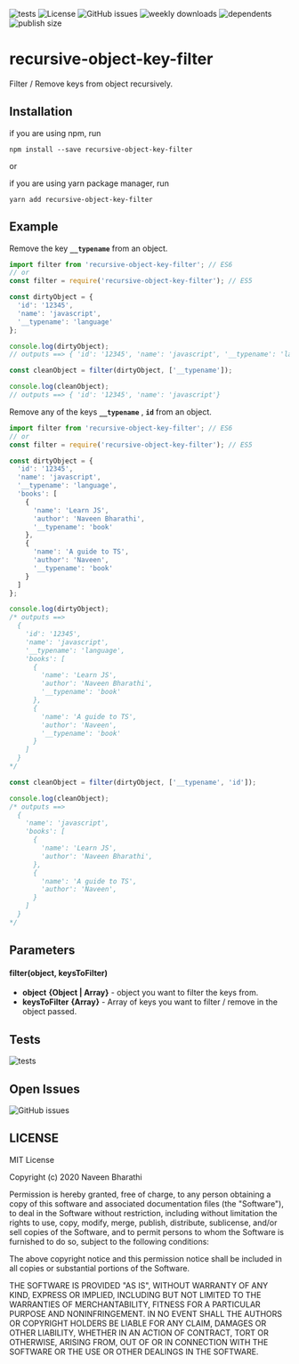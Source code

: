 ![tests](https://github.com/naveen-bharathi/recursive-object-key-filter/workflows/tests/badge.svg?event=push) ![License](https://badgen.net/npm/license/@naveen-bharathi%2Frecursive-object-key-filter?color=blue) ![GitHub issues](https://img.shields.io/github/issues/naveen-bharathi/recursive-object-key-filter) ![weekly downloads](https://badgen.net/npm/dw/@naveen-bharathi%2Frecursive-object-key-filter?color=blue&icon=npm) ![dependents](https://badgen.net/npm/dependents/@naveen-bharathi%2Frecursive-object-key-filter?color=green) ![publish size](https://badgen.net/bundlephobia/minzip/@naveen-bharathi/recursive-object-key-filter?color=blue)


# recursive-object-key-filter

Filter / Remove keys from object recursively.

## Installation

if you are using npm, run
```
npm install --save recursive-object-key-filter
```

or

if you are using yarn package manager, run
```
yarn add recursive-object-key-filter
```

## Example

Remove the key **`__typename`** from an object.

```javascript
import filter from 'recursive-object-key-filter'; // ES6
// or
const filter = require('recursive-object-key-filter'); // ES5

const dirtyObject = {
  'id': '12345',
  'name': 'javascript',
  '__typename': 'language'
};

console.log(dirtyObject);
// outputs ==> { 'id': '12345', 'name': 'javascript', '__typename': 'language' }

const cleanObject = filter(dirtyObject, ['__typename']);

console.log(cleanObject);
// outputs ==> { 'id': '12345', 'name': 'javascript'}
```

Remove any of the keys **`__typename`** , **`id`** from an object.

```javascript
import filter from 'recursive-object-key-filter'; // ES6
// or
const filter = require('recursive-object-key-filter'); // ES5

const dirtyObject = {
  'id': '12345',
  'name': 'javascript',
  '__typename': 'language',
  'books': [
    {
      'name': 'Learn JS',
      'author': 'Naveen Bharathi',
      '__typename': 'book'
    },
    {
      'name': 'A guide to TS',
      'author': 'Naveen',
      '__typename': 'book'
    }
  ]
};

console.log(dirtyObject);
/* outputs ==>  
  {
    'id': '12345',
    'name': 'javascript',
    '__typename': 'language',
    'books': [
      {
        'name': 'Learn JS',
        'author': 'Naveen Bharathi',
        '__typename': 'book'
      },
      {
        'name': 'A guide to TS',
        'author': 'Naveen',
        '__typename': 'book'
      }
    ]
  }
*/

const cleanObject = filter(dirtyObject, ['__typename', 'id']);

console.log(cleanObject);
/* outputs ==>  
  {
    'name': 'javascript',
    'books': [
      {
        'name': 'Learn JS',
        'author': 'Naveen Bharathi',
      },
      {
        'name': 'A guide to TS',
        'author': 'Naveen',
      }
    ]
  }
*/
```

## Parameters

#### filter(object, keysToFilter)
- **object** **{Object | Array}** - object you want to filter the keys from.
- **keysToFilter** **{Array}** - Array of keys you want to filter / remove in the object passed.


## Tests

![tests](https://github.com/naveen-bharathi/recursive-object-key-filter/workflows/tests/badge.svg?event=push)


## Open Issues

![GitHub issues](https://img.shields.io/github/issues/naveen-bharathi/recursive-object-key-filter)


## LICENSE

MIT License

Copyright (c) 2020 Naveen Bharathi

Permission is hereby granted, free of charge, to any person obtaining a copy
of this software and associated documentation files (the "Software"), to deal
in the Software without restriction, including without limitation the rights
to use, copy, modify, merge, publish, distribute, sublicense, and/or sell
copies of the Software, and to permit persons to whom the Software is
furnished to do so, subject to the following conditions:

The above copyright notice and this permission notice shall be included in all
copies or substantial portions of the Software.

THE SOFTWARE IS PROVIDED "AS IS", WITHOUT WARRANTY OF ANY KIND, EXPRESS OR
IMPLIED, INCLUDING BUT NOT LIMITED TO THE WARRANTIES OF MERCHANTABILITY,
FITNESS FOR A PARTICULAR PURPOSE AND NONINFRINGEMENT. IN NO EVENT SHALL THE
AUTHORS OR COPYRIGHT HOLDERS BE LIABLE FOR ANY CLAIM, DAMAGES OR OTHER
LIABILITY, WHETHER IN AN ACTION OF CONTRACT, TORT OR OTHERWISE, ARISING FROM,
OUT OF OR IN CONNECTION WITH THE SOFTWARE OR THE USE OR OTHER DEALINGS IN THE
SOFTWARE.

